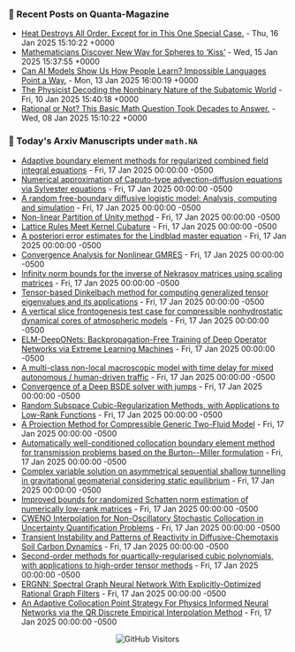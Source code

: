 ### 📝 Recent Posts on Quanta-Magazine
<!-- quanta starts -->
* <a href="https://www.quantamagazine.org/heat-destroys-all-order-except-for-in-this-one-special-case-20250116/">Heat Destroys All Order. Except for in This One Special Case.</a> - Thu, 16 Jan 2025 15:10:22 +0000
* <a href="https://www.quantamagazine.org/mathematicians-discover-new-way-for-spheres-to-kiss-20250115/">Mathematicians Discover New Way for Spheres to ‘Kiss’</a> - Wed, 15 Jan 2025 15:37:55 +0000
* <a href="https://www.quantamagazine.org/can-ai-models-show-us-how-people-learn-impossible-languages-point-a-way-20250113/">Can AI Models Show Us How People Learn? Impossible Languages Point a Way.</a> - Mon, 13 Jan 2025 16:00:19 +0000
* <a href="https://www.quantamagazine.org/the-physicist-decoding-the-nonbinary-nature-of-the-subatomic-world-20250110/">The Physicist Decoding the Nonbinary Nature of the Subatomic World</a> - Fri, 10 Jan 2025 15:40:18 +0000
* <a href="https://www.quantamagazine.org/rational-or-not-this-basic-math-question-took-decades-to-answer-20250108/">Rational or Not? This Basic Math Question Took Decades to Answer.</a> - Wed, 08 Jan 2025 15:10:22 +0000
<!-- quanta ends -->


### 📝 Today's Arxiv Manuscripts under ``math.NA``
<!-- arxiv-math-na starts -->
* <a href="https://arxiv.org/abs/2501.09122">Adaptive boundary element methods for regularized combined field integral equations</a> - Fri, 17 Jan 2025 00:00:00 -0500
* <a href="https://arxiv.org/abs/2501.09180">Numerical approximation of Caputo-type advection-diffusion equations via Sylvester equations</a> - Fri, 17 Jan 2025 00:00:00 -0500
* <a href="https://arxiv.org/abs/2501.09200">A random free-boundary diffusive logistic model: Analysis, computing and simulation</a> - Fri, 17 Jan 2025 00:00:00 -0500
* <a href="https://arxiv.org/abs/2501.09381">Non-linear Partition of Unity method</a> - Fri, 17 Jan 2025 00:00:00 -0500
* <a href="https://arxiv.org/abs/2501.09500">Lattice Rules Meet Kernel Cubature</a> - Fri, 17 Jan 2025 00:00:00 -0500
* <a href="https://arxiv.org/abs/2501.09607">A posteriori error estimates for the Lindblad master equation</a> - Fri, 17 Jan 2025 00:00:00 -0500
* <a href="https://arxiv.org/abs/2501.09634">Convergence Analysis for Nonlinear GMRES</a> - Fri, 17 Jan 2025 00:00:00 -0500
* <a href="https://arxiv.org/abs/2501.09704">Infinity norm bounds for the inverse of Nekrasov matrices using scaling matrices</a> - Fri, 17 Jan 2025 00:00:00 -0500
* <a href="https://arxiv.org/abs/2501.09735">Tensor-based Dinkelbach method for computing generalized tensor eigenvalues and its applications</a> - Fri, 17 Jan 2025 00:00:00 -0500
* <a href="https://arxiv.org/abs/2501.09752">A vertical slice frontogenesis test case for compressible nonhydrostatic dynamical cores of atmospheric models</a> - Fri, 17 Jan 2025 00:00:00 -0500
* <a href="https://arxiv.org/abs/2501.09395">ELM-DeepONets: Backpropagation-Free Training of Deep Operator Networks via Extreme Learning Machines</a> - Fri, 17 Jan 2025 00:00:00 -0500
* <a href="https://arxiv.org/abs/2501.09440">A multi-class non-local macroscopic model with time delay for mixed autonomous / human-driven traffic</a> - Fri, 17 Jan 2025 00:00:00 -0500
* <a href="https://arxiv.org/abs/2501.09727">Convergence of a Deep BSDE solver with jumps</a> - Fri, 17 Jan 2025 00:00:00 -0500
* <a href="https://arxiv.org/abs/2501.09734">Random Subspace Cubic-Regularization Methods, with Applications to Low-Rank Functions</a> - Fri, 17 Jan 2025 00:00:00 -0500
* <a href="https://arxiv.org/abs/2302.09784">A Projection Method for Compressible Generic Two-Fluid Model</a> - Fri, 17 Jan 2025 00:00:00 -0500
* <a href="https://arxiv.org/abs/2312.12787">Automatically well-conditioned collocation boundary element method for transmission problems based on the Burton--Miller formulation</a> - Fri, 17 Jan 2025 00:00:00 -0500
* <a href="https://arxiv.org/abs/2407.19645">Complex variable solution on asymmetrical sequential shallow tunnelling in gravitational geomaterial considering static equilibrium</a> - Fri, 17 Jan 2025 00:00:00 -0500
* <a href="https://arxiv.org/abs/2408.17414">Improved bounds for randomized Schatten norm estimation of numerically low-rank matrices</a> - Fri, 17 Jan 2025 00:00:00 -0500
* <a href="https://arxiv.org/abs/2411.12679">CWENO Interpolation for Non-Oscillatory Stochastic Collocation in Uncertainty Quantification Problems</a> - Fri, 17 Jan 2025 00:00:00 -0500
* <a href="https://arxiv.org/abs/2501.08757">Transient Instability and Patterns of Reactivity in Diffusive-Chemotaxis Soil Carbon Dynamics</a> - Fri, 17 Jan 2025 00:00:00 -0500
* <a href="https://arxiv.org/abs/2308.15336">Second-order methods for quartically-regularised cubic polynomials, with applications to high-order tensor methods</a> - Fri, 17 Jan 2025 00:00:00 -0500
* <a href="https://arxiv.org/abs/2412.19106">ERGNN: Spectral Graph Neural Network With Explicitly-Optimized Rational Graph Filters</a> - Fri, 17 Jan 2025 00:00:00 -0500
* <a href="https://arxiv.org/abs/2501.07700">An Adaptive Collocation Point Strategy For Physics Informed Neural Networks via the QR Discrete Empirical Interpolation Method</a> - Fri, 17 Jan 2025 00:00:00 -0500
<!-- arxiv-math-na ends -->

<div align="center">
  
![GitHub Visitors](https://api.visitorbadge.io/api/visitors?path=https%3A%2F%2Fgithub.com%2Flowrank&label=profile%20views&labelColor=%231e1e2e&countColor=%23cba6f7)



</div>
